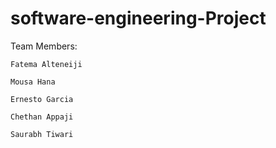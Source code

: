 # software-engineering-Project

Team Members: 

	Fatema Alteneiji

	Mousa Hana

	Ernesto Garcia

	Chethan Appaji

	Saurabh Tiwari


